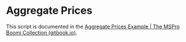 # Aggregate Prices

This script is documented in the [Aggregate Prices Example | The MSPro Boomi Collection (gitbook.io)](https://mspro.gitbook.io/the-mspro-boomi-collection/v/markus-groovy-framework-for-boomi/aggregate-prices-example).
